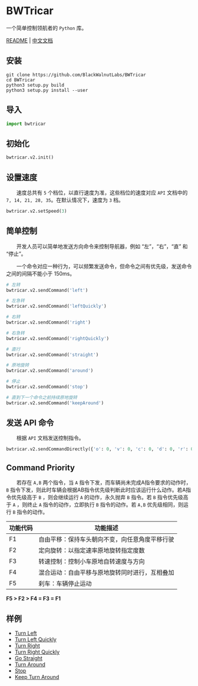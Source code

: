 # BWTricar

一个简单控制领航者的 `Python` 库。

[README](README.md) | [中文文档](README_zh.md)

## 安装

``` shell
git clone https://github.com/BlackWalnutLabs/BWTricar
cd BWTricar
python3 setup.py build
python3 setup.py install --user
```

## 导入

``` python
import bwtricar
```

## 初始化

``` python
bwtricar.v2.init()
```

## 设置速度

&emsp;&emsp;速度总共有 `5` 个档位，以直行速度为准，这些档位的速度对应 `API` 文档中的 `7, 14, 21, 28, 35`。在默认情况下，速度为 `3` 档。

``` python
bwtricar.v2.setSpeed(3)
```

## 简单控制

&emsp;&emsp;开发人员可以简单地发送方向命令来控制导航器，例如 “左”，“右”，“直” 和 “停止”。

&emsp;&emsp;一个命令对应一种行为，可以频繁发送命令，但命令之间有优先级，发送命令之间的间隔不能小于 150ms。

``` python
# 左转
bwtricar.v2.sendCommand('left')

# 左急转
bwtricar.v2.sendCommand('leftQuickly')

# 右转
bwtricar.v2.sendCommand('right')

# 右急转
bwtricar.v2.sendCommand('rightQuickly')

# 直行
bwtricar.v2.sendCommand('straight')

# 原地旋转
bwtricar.v2.sendCommand('around')

# 停止
bwtricar.v2.sendCommand('stop')

# 直到下一个命令之前持续原地旋转
bwtricar.v2.sendCommand('keepAround')
```

## 发送 API 命令

&emsp;&emsp;根据 `API` 文档发送控制指令。

``` python
bwtricar.v2.sendCommandDirectly({'o': 0, 'v': 0, 'c': 0, 'd': 0, 'r': 0, 'a': 0})
```

## Command Priority

&emsp;&emsp;若存在 `A,B` 两个指令，当 `A` 指令下发，而车辆尚未完成A指令要求的动作时， `B` 指令下发，则此时车辆会根据AB指令优先级判断此时应该运行什么动作。若A指令优先级高于 `B` ，则会继续运行 `A` 的动作，永久抛弃 `B` 指令。若 `B` 指令优先级高于 `A` ，则终止 `A` 指令的动作，立即执行 `B` 指令的动作。若 `A,B` 优先级相同，则运行 `B` 指令的动作。

|  功能代码   | 功能描述  |
|  ----  | ----  |
| F1  | 自由平移：保持车头朝向不变，向任意角度平移行驶 |
| F2  | 定向旋转：以指定速率原地旋转指定度数 |
| F3  | 转速控制：控制小车原地自转速度与方向 |
| F4  | 混合运动：自由平移与原地旋转同时进行，互相叠加 |
| F5  | 刹车：车辆停止运动 |

**F5 > F2 > F4 = F3 = F1**

## 样例

* [Turn Left](sample/left.py)
* [Turn Left Quickly](sample/leftQuickly.py)
* [Turn Right](sample/right.py)
* [Turn Right Quickly](sample/rightQuickly.py)
* [Go Straight](sample/straight.py)
* [Turn Around](sample/around.py)
* [Stop](sample/stop.py)
* [Keep Turn Around](sample/keepAround.py)
